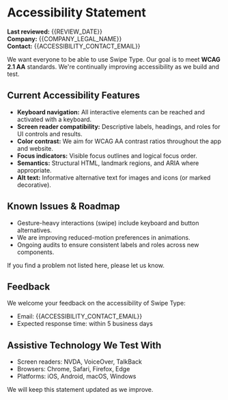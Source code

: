 # Accessibility Statement

**Last reviewed:** {{REVIEW_DATE}}  
**Company:** {{COMPANY_LEGAL_NAME}}  
**Contact:** {{ACCESSIBILITY_CONTACT_EMAIL}}

We want everyone to be able to use Swipe Type. Our goal is to meet **WCAG 2.1 AA** standards. We're continually improving accessibility as we build and test.

## Current Accessibility Features
- **Keyboard navigation:** All interactive elements can be reached and activated with a keyboard.
- **Screen reader compatibility:** Descriptive labels, headings, and roles for UI controls and results.
- **Color contrast:** We aim for WCAG AA contrast ratios throughout the app and website.
- **Focus indicators:** Visible focus outlines and logical focus order.
- **Semantics:** Structural HTML, landmark regions, and ARIA where appropriate.
- **Alt text:** Informative alternative text for images and icons (or marked decorative).

## Known Issues & Roadmap
- Gesture-heavy interactions (swipe) include keyboard and button alternatives.
- We are improving reduced-motion preferences in animations.
- Ongoing audits to ensure consistent labels and roles across new components.

If you find a problem not listed here, please let us know.

## Feedback
We welcome your feedback on the accessibility of Swipe Type:
- Email: {{ACCESSIBILITY_CONTACT_EMAIL}}
- Expected response time: within 5 business days

## Assistive Technology We Test With
- Screen readers: NVDA, VoiceOver, TalkBack
- Browsers: Chrome, Safari, Firefox, Edge
- Platforms: iOS, Android, macOS, Windows

We will keep this statement updated as we improve.
